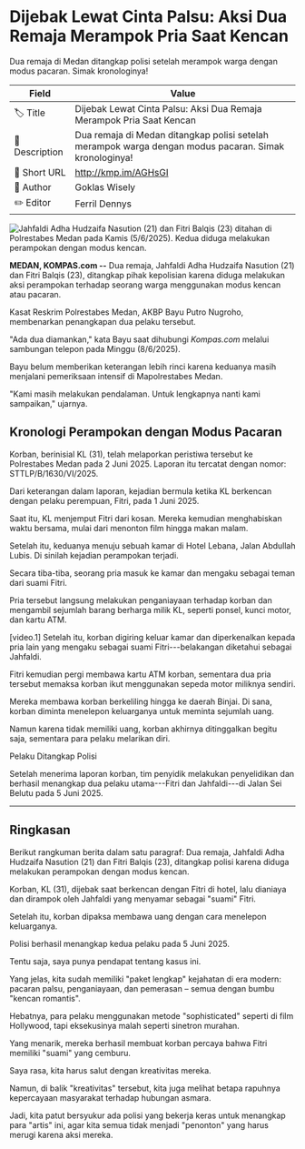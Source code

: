 # Dijebak Lewat Cinta Palsu: Aksi Dua Remaja Merampok Pria Saat Kencan

Dua remaja di Medan ditangkap polisi setelah merampok warga dengan modus pacaran. Simak kronologinya!

| Field         | Value                                                       |
|---------------|-------------------------------------------------------------|
| 🏷️ Title       | Dijebak Lewat Cinta Palsu: Aksi Dua Remaja Merampok Pria Saat Kencan |
| 📝 Description | Dua remaja di Medan ditangkap polisi setelah merampok warga dengan modus pacaran. Simak kronologinya! |
| 🔗 Short URL   | http://kmp.im/AGHsGI |
| 👤 Author      | Goklas Wisely  |
| ✏️ Editor      | Ferril Dennys |

![Jahfaldi Adha Hudzaifa Nasution (21) dan Fitri Balqis (23) ditahan di Polrestabes Medan pada Kamis (5/6/2025). Kedua diduga melakukan perampokan dengan modus kencan. ](https://asset.kompas.com/crops/1eIvkImMGqKiAVwq8JO4KyYQLBs=/0x0:0x0/750x500/data/photo/2025/06/08/684541c3a50c0.jpg)

**MEDAN, KOMPAS.com --** Dua remaja, Jahfaldi Adha Hudzaifa Nasution (21) dan Fitri Balqis (23), ditangkap pihak kepolisian karena diduga melakukan aksi perampokan terhadap seorang warga menggunakan modus kencan atau pacaran.

Kasat Reskrim Polrestabes Medan, AKBP Bayu Putro Nugroho, membenarkan penangkapan dua pelaku tersebut.

\"Ada dua diamankan,\" kata Bayu saat dihubungi *Kompas.com* melalui sambungan telepon pada Minggu (8/6/2025).

Bayu belum memberikan keterangan lebih rinci karena keduanya masih menjalani pemeriksaan intensif di Mapolrestabes Medan.

\"Kami masih melakukan pendalaman. Untuk lengkapnya nanti kami sampaikan,\" ujarnya.

## Kronologi Perampokan dengan Modus Pacaran

Korban, berinisial KL (31), telah melaporkan peristiwa tersebut ke Polrestabes Medan pada 2 Juni 2025. Laporan itu tercatat dengan nomor: STTLP/B/1630/VI/2025.

Dari keterangan dalam laporan, kejadian bermula ketika KL berkencan dengan pelaku perempuan, Fitri, pada 1 Juni 2025.

Saat itu, KL menjemput Fitri dari kosan. Mereka kemudian menghabiskan waktu bersama, mulai dari menonton film hingga makan malam.

Setelah itu, keduanya menuju sebuah kamar di Hotel Lebana, Jalan Abdullah Lubis. Di sinilah kejadian perampokan terjadi.

Secara tiba-tiba, seorang pria masuk ke kamar dan mengaku sebagai teman dari suami Fitri.

Pria tersebut langsung melakukan penganiayaan terhadap korban dan mengambil sejumlah barang berharga milik KL, seperti ponsel, kunci motor, dan kartu ATM.

\[video.1\] Setelah itu, korban digiring keluar kamar dan diperkenalkan kepada pria lain yang mengaku sebagai suami Fitri---belakangan diketahui sebagai Jahfaldi.

Fitri kemudian pergi membawa kartu ATM korban, sementara dua pria tersebut memaksa korban ikut menggunakan sepeda motor miliknya sendiri.

Mereka membawa korban berkeliling hingga ke daerah Binjai. Di sana, korban diminta menelepon keluarganya untuk meminta sejumlah uang.

Namun karena tidak memiliki uang, korban akhirnya ditinggalkan begitu saja, sementara para pelaku melarikan diri.

Pelaku Ditangkap Polisi

Setelah menerima laporan korban, tim penyidik melakukan penyelidikan dan berhasil menangkap dua pelaku utama---Fitri dan Jahfaldi---di Jalan Sei Belutu pada 5 Juni 2025.

---
## Ringkasan

Berikut rangkuman berita dalam satu paragraf: Dua remaja, Jahfaldi Adha Hudzaifa Nasution (21) dan Fitri Balqis (23), ditangkap polisi karena diduga melakukan perampokan dengan modus kencan.

 Korban, KL (31), dijebak saat berkencan dengan Fitri di hotel, lalu dianiaya dan dirampok oleh Jahfaldi yang menyamar sebagai "suami" Fitri.

 Setelah itu, korban dipaksa membawa uang dengan cara menelepon keluarganya.

 Polisi berhasil menangkap kedua pelaku pada 5 Juni 2025.



Tentu saja, saya punya pendapat tentang kasus ini.

 Yang jelas, kita sudah memiliki "paket lengkap" kejahatan di era modern: pacaran palsu, penganiayaan, dan pemerasan – semua dengan bumbu "kencan romantis".

 Hebatnya, para pelaku menggunakan metode "sophisticated" seperti di film Hollywood, tapi eksekusinya malah seperti sinetron murahan.

 Yang menarik, mereka berhasil membuat korban percaya bahwa Fitri memiliki "suami" yang cemburu.

 Saya rasa, kita harus salut dengan kreativitas mereka.

 Namun, di balik "kreativitas" tersebut, kita juga melihat betapa rapuhnya kepercayaan masyarakat terhadap hubungan asmara.

 Jadi, kita patut bersyukur ada polisi yang bekerja keras untuk menangkap para "artis" ini, agar kita semua tidak menjadi "penonton" yang harus merugi karena aksi mereka.
